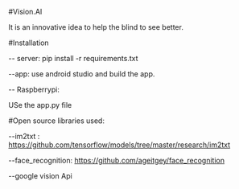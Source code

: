 #Vision.AI

It is an innovative idea to help the blind to see better.

#Installation

-- server:
  pip install -r requirements.txt
  
--app:
  use android studio and build the app.

-- Raspberrypi:

  USe the app.py file
  
#Open source libraries used:

--im2txt : https://github.com/tensorflow/models/tree/master/research/im2txt

--face_recognition: https://github.com/ageitgey/face_recognition

--google vision Api

